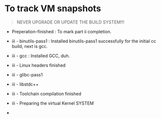 # To track VM snapshots

> NEVER UPGRADE OR UPDATE THE BUILD SYSTEM!!! 

- Preperation-finished : To mark part ii completion. 

- iii - binutils-pass1 : Installed binutils-pass1 successfully for the initial cc build, next is gcc.

- iii - gcc : Installed GCC, duh.

- iii - Linux headers finished

- iii - glibc-pass1

- iii - libstdc++

- iii - Toolchain compilation finished

- iii - Preparing the virtual Kernel SYSTEM

- 
